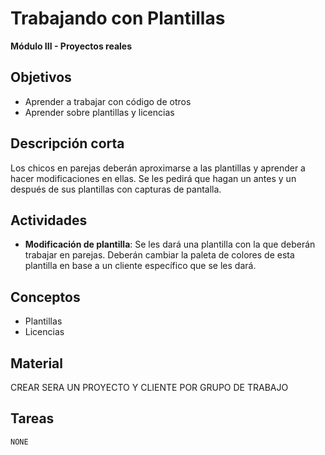 # Trabajando con Plantillas

**Módulo III - Proyectos reales**

## Objetivos

* Aprender a trabajar con código de otros
* Aprender sobre plantillas y licencias

## Descripción corta

Los chicos en parejas deberán aproximarse a las plantillas y aprender a hacer modificaciones en ellas. Se les pedirá que hagan un antes y un después de sus plantillas con capturas de pantalla.

## Actividades

* **Modificación de plantilla**: Se les dará una plantilla con la que deberán trabajar en parejas. Deberán cambiar la paleta de colores de esta plantilla en base a un cliente específico que se les dará.

## Conceptos

* Plantillas
* Licencias

## Material

CREAR SERA UN PROYECTO Y CLIENTE POR GRUPO DE TRABAJO

## Tareas

`NONE`
